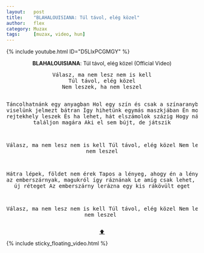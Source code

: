 ```yaml
---
layout:   post
title:    "BLAHALOUISIANA: Túl távol, elég közel"
author:   flex
category: Muzax
tags:     [muzax, video, hun]
---
```


{% include youtube.html ID="D5LlxPCGMGY" %}

<!-- break -->

<a id="top"></a>
<div id="lyrics"><div class="lyricsheader"><p><center><b>BLAHALOUISIANA</b>: Túl távol, elég közel (Official Video)</center></p></div>

<center><pre>
Válasz, ma nem lesz nem is kell
Túl távol, elég közel
Nem leszek, ha nem leszel

Táncolhatnánk egy anyagban
Hol egy szín és csak a színaranyban
De viselünk jelmezt bátran
Így hihetünk egymás maszkjában
Én most rejtekhely leszek
És ha lehet, hát elszámolok százig
Hogy nálam is találjon magára
Aki el sem bújt, de játszik

Válasz, ma nem lesz nem is kell
Túl távol, elég közel
Nem leszek, ha nem leszel

Hátra lépek, földet nem érek
Tapos a lényeg, ahogy én a lényeget
Nézd az emberszárnyak, magukról így ráznának
Le amíg csak lehet, mindig egy új réteget
Az emberszárny lerázna egy kis rákövült eget

Válasz, ma nem lesz nem is kell
Túl távol, elég közel
Nem leszek, ha nem leszel
</pre>
<a href="#top">⬆</a></center></div>

<div class="sticky_floating_video"></div>
{% include sticky_floating_video.html %}